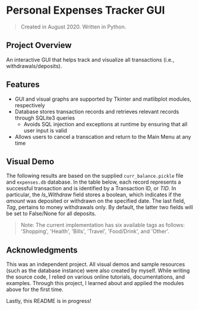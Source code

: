# Personal Expenses Tracker GUI
> Created in August 2020. Written in Python.

## Project Overview
An interactive GUI that helps track and visualize all transactions (i.e., withdrawals/deposits).

## Features
- GUI and visual graphs are supported by Tkinter and matlibplot modules, respectively
- Database stores transaction records and retrieves relevant records through SQLite3 queries
  - Avoids SQL injection and exceptions at runtime by ensuring that all user input is valid
- Allows users to cancel a transcation and return to the Main Menu at any time

## Visual Demo
The following results are based on the supplied ```curr_balance.pickle``` file and ```expenses.db``` database. In the table below, each record represents a successful transaction and is identified by a Transaction ID, or *TID*. In particular, the *Is_Withdraw* field stores a boolean, which indicates if the *amount* was deposited or withdrawn on the specified date. The last field, *Tag*, pertains to money withdrawals only. By default, the latter two fields will be set to False/None for all deposits.

> Note: The current implementation has six available tags as follows: 'Shopping', 'Health', 'Bills', 'Travel', 'Food/Drink', and 'Other'.



## Acknowledgments
This was an independent project. All visual demos and sample resources (such as the database instance) were also created by myself. While writing the source code, I relied on various online tutorials, documentations, and examples. Through this project, I learned about and applied the modules above for the first time. 

Lastly, this README is in progress!
